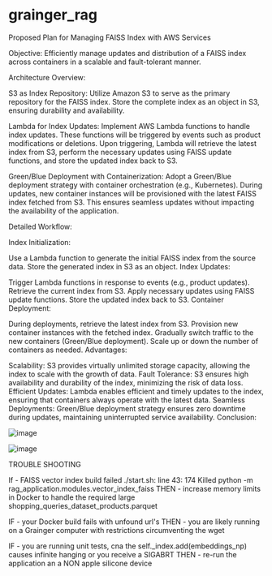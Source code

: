 # grainger_rag

Proposed Plan for Managing FAISS Index with AWS Services

Objective: Efficiently manage updates and distribution of a FAISS index across containers in a scalable and fault-tolerant manner.

Architecture Overview:

S3 as Index Repository: Utilize Amazon S3 to serve as the primary repository for the FAISS index. Store the complete index as an object in S3, ensuring durability and availability.

Lambda for Index Updates: Implement AWS Lambda functions to handle index updates. These functions will be triggered by events such as product modifications or deletions. Upon triggering, Lambda will retrieve the latest index from S3, perform the necessary updates using FAISS update functions, and store the updated index back to S3.

Green/Blue Deployment with Containerization: Adopt a Green/Blue deployment strategy with container orchestration (e.g., Kubernetes). During updates, new container instances will be provisioned with the latest FAISS index fetched from S3. This ensures seamless updates without impacting the availability of the application.

Detailed Workflow:

Index Initialization:

Use a Lambda function to generate the initial FAISS index from the source data.
Store the generated index in S3 as an object.
Index Updates:

Trigger Lambda functions in response to events (e.g., product updates).
Retrieve the current index from S3.
Apply necessary updates using FAISS update functions.
Store the updated index back to S3.
Container Deployment:

During deployments, retrieve the latest index from S3.
Provision new container instances with the fetched index.
Gradually switch traffic to the new containers (Green/Blue deployment).
Scale up or down the number of containers as needed.
Advantages:

Scalability: S3 provides virtually unlimited storage capacity, allowing the index to scale with the growth of data.
Fault Tolerance: S3 ensures high availability and durability of the index, minimizing the risk of data loss.
Efficient Updates: Lambda enables efficient and timely updates to the index, ensuring that containers always operate with the latest data.
Seamless Deployments: Green/Blue deployment strategy ensures zero downtime during updates, maintaining uninterrupted service availability.
Conclusion:


![image](https://github.com/Noel-Niko/grainger_rag/assets/83922762/cb599178-5400-4ce8-984b-bec9e6d4e869)

![image](https://github.com/Noel-Niko/grainger_rag/assets/83922762/8a125cdb-e533-42a8-903c-8337132e9f86)



TROUBLE SHOOTING

If - FAISS vector index build failed ./start.sh: line 43:   174 Killed    python -m rag_application.modules.vector_index_faiss
THEN - increase memory limits in Docker to handle the required large shopping_queries_dataset_products.parquet

IF - your Docker build fails with unfound url's
THEN - you are likely running on a Grainger computer with restrictions circumventing the wget

IF - you are running unit tests, cna the self._index.add(embeddings_np) causes infinite hanging or you receive a SIGABRT
THEN - re-run the application an a NON apple silicone device



